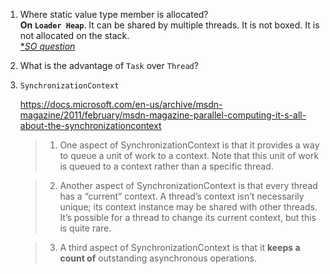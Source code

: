 1. Where static value type member is allocated?  
**On `Loader Heap`**. It can be shared by multiple threads. It is not boxed. It is not allocated on the stack.   
 [**SO question*](https://stackoverflow.com/questions/25741795/is-a-static-value-type-field-boxed-in-the-heap-in-c)

1. What is the advantage of `Task`  over `Thread`?

1. `SynchronizationContext`

   https://docs.microsoft.com/en-us/archive/msdn-magazine/2011/february/msdn-magazine-parallel-computing-it-s-all-about-the-synchronizationcontext

   > 1) One aspect of SynchronizationContext is that it provides a way to queue a unit of work to a context. Note that this unit of work is queued to a context rather than a specific thread.


   > 2) Another aspect of SynchronizationContext is that every thread has a “current” context. A thread’s context isn’t necessarily unique; its context instance may be shared with other threads. It’s possible for a thread to change its current context, but this is quite rare.

   > 3) A third aspect of SynchronizationContext is that it **keeps a count of** outstanding asynchronous operations. 